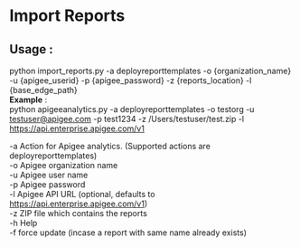 Import Reports
===============
Usage :
------
python import_reports.py -a deployreporttemplates -o {organization_name} -u {apigee_userid} -p {apigee_password} -z {reports_location} -l {base_edge_path} 
<BR>
**Example** :
<BR>
python apigeeanalytics.py -a deployreporttemplates -o testorg -u testuser@apigee.com -p test1234 -z /Users/testuser/test.zip -l https://api.enterprise.apigee.com/v1

-a Action for Apigee analytics. (Supported actions are deployreporttemplates) <BR>
-o Apigee organization name <BR>
-u Apigee user name <BR>
-p Apigee password <BR>
-l Apigee API URL (optional, defaults to https://api.enterprise.apigee.com/v1) <BR>
-z ZIP file which contains the reports <BR>
-h Help <BR>
-f force update (incase a report with same name already exists)<BR>


